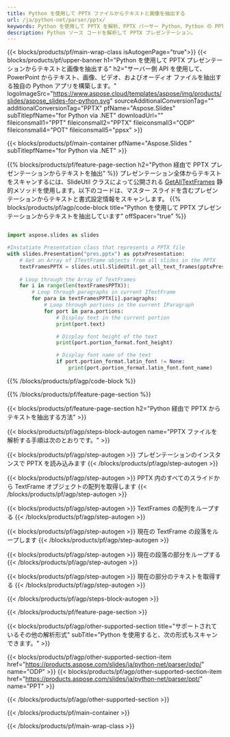 ```yaml
---
title: Python を使用して PPTX ファイルからテキストと画像を抽出する
url: /ja/python-net/parser/pptx/
keywords: Python を使用して PPTX を解析、PPTX パーサー Python、Python の PPTX からデータを抽出、Python を使用して PPTX からテキストを抽出、Python を使用して PPTX から画像を抽出
description: Python ソース コードを解析して PPTX プレゼンテーション。
---
```


{{< blocks/products/pf/main-wrap-class isAutogenPage="true">}}
{{< blocks/products/pf/upper-banner h1="Python を使用して PPTX プレゼンテーションからテキストと画像を抽出する" h2="サーバー側 API を使用して、PowerPoint からテキスト、画像、ビデオ、およびオーディオ ファイルを抽出する独自の Python アプリを構築します。" logoImageSrc="https://www.aspose.cloud/templates/aspose/img/products/slides/aspose_slides-for-python.svg" sourceAdditionalConversionTag="" additionalConversionTag="PPTX" pfName="Aspose.Slides" subTitlepfName="for Python via .NET" downloadUrl="" fileiconsmall1="PPT" fileiconsmall2="PPTX" fileiconsmall3="ODP" fileiconsmall4="POT" fileiconsmall5="ppsx" >}}

{{< blocks/products/pf/main-container pfName="Aspose.Slides " subTitlepfName="for Python via .NET" >}}

{{% blocks/products/pf/feature-page-section  h2="Python 経由で PPTX プレゼンテーションからテキストを抽出" %}}
プレゼンテーション全体からテキストをスキャンするには、SlideUtil クラスによって公開される [GetAllTextFrames](https://reference.aspose.com/slides/python-net/aspose.slides.util/slideutil/) 静的メソッドを使用します。以下のコードは、マスター スライドを含むプレゼンテーションからテキストと書式設定情報をスキャンします。
{{% blocks/products/pf/agp/code-block title="Python を使用して PPTX プレゼンテーションからテキストを抽出しています" offSpacer="true" %}}

```py

import aspose.slides as slides

#Instatiate Presentation class that represents a PPTX file
with slides.Presentation("pres.pptx") as pptxPresentation:
    # Get an Array of ITextFrame objects from all slides in the PPTX
    textFramesPPTX = slides.util.SlideUtil.get_all_text_frames(pptxPresentation, True)
    
    # Loop through the Array of TextFrames
    for i in range(len(textFramesPPTX)):
	    # Loop through paragraphs in current ITextFrame
        for para in textFramesPPTX[i].paragraphs:
            # Loop through portions in the current IParagraph
            for port in para.portions:
			    # Display text in the current portion
                print(port.text)

    			# Display font height of the text
                print(port.portion_format.font_height)

			    # Display font name of the text
                if port.portion_format.latin_font != None:
                    print(port.portion_format.latin_font.font_name)
```

{{% /blocks/products/pf/agp/code-block %}}

{{% /blocks/products/pf/feature-page-section %}}

{{< blocks/products/pf/feature-page-section  h2="Python 経由で PPTX からテキストを抽出する方法" >}}

{{< blocks/products/pf/agp/steps-block-autogen name="PPTX ファイルを解析する手順は次のとおりです。" >}}

{{< blocks/products/pf/agp/step-autogen >}}
プレゼンテーションのインスタンスで PPTX を読み込みます
{{< /blocks/products/pf/agp/step-autogen >}}

{{< blocks/products/pf/agp/step-autogen >}}
PPTX 内のすべてのスライドから TextFrame オブジェクトの配列を取得します
{{< /blocks/products/pf/agp/step-autogen >}}

{{< blocks/products/pf/agp/step-autogen >}}
TextFrames の配列をループする
{{< /blocks/products/pf/agp/step-autogen >}}

{{< blocks/products/pf/agp/step-autogen >}}
現在の TextFrame の段落をループします
{{< /blocks/products/pf/agp/step-autogen >}}

{{< blocks/products/pf/agp/step-autogen >}}
現在の段落の部分をループする
{{< /blocks/products/pf/agp/step-autogen >}}

{{< blocks/products/pf/agp/step-autogen >}}
現在の部分のテキストを取得する
{{< /blocks/products/pf/agp/step-autogen >}}

{{< /blocks/products/pf/agp/steps-block-autogen >}}

{{< /blocks/products/pf/feature-page-section >}}

{{< blocks/products/pf/agp/other-supported-section title="サポートされているその他の解析形式" subTitle="Python を使用すると、次の形式もスキャンできます。" >}}

{{< blocks/products/pf/agp/other-supported-section-item href="https://products.aspose.com/slides/ja/python-net/parser/odp/" name="ODP" >}}
{{< blocks/products/pf/agp/other-supported-section-item href="https://products.aspose.com/slides/ja/python-net/parser/ppt/" name="PPT" >}}


{{< /blocks/products/pf/agp/other-supported-section >}}

{{< /blocks/products/pf/main-container >}}
    
{{< /blocks/products/pf/main-wrap-class >}}
